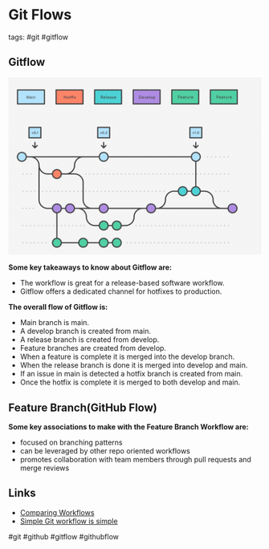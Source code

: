 # Git Flows

tags: #git #gitflow

## Gitflow

![](i/a8344aa9-c4fe-4172-ae16-1d0ade74e6ea.png)

**Some key takeaways to know about Gitflow are:**
- The workflow is great for a release-based software workflow.
- Gitflow offers a dedicated channel for hotfixes to production.
 
**The overall flow of Gitflow is:**
- Main branch is main.
- A develop branch is created from main.
- A release branch is created from develop.
- Feature branches are created from develop.
- When a feature is complete it is merged into the develop branch.
- When the release branch is done it is merged into develop and main.
- If an issue in main is detected a hotfix branch is created from main.
- Once the hotfix is complete it is merged to both develop and main.


## Feature Branch(GitHub Flow)

**Some key associations to make with the Feature Branch Workflow are:**

- focused on branching patterns
- can be leveraged by other repo oriented workflows
- promotes collaboration with team members through pull requests and merge reviews

## Links
- [Comparing Workflows](https://www.atlassian.com/git/tutorials/comparing-workflows)
- [Simple Git workflow is simple](https://www.atlassian.com/git/articles/simple-git-workflow-is-simple)

#git #github #gitflow #githubflow